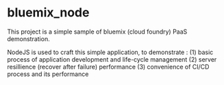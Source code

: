 # bluemix_node

This project is a simple sample of bluemix (cloud foundry) PaaS demonstration.

NodeJS is used to craft this simple application, to demonstrate :
(1) basic process of application development and life-cycle management
(2) server resillience (recover after failure) performance
(3) convenience of CI/CD process and its performance
